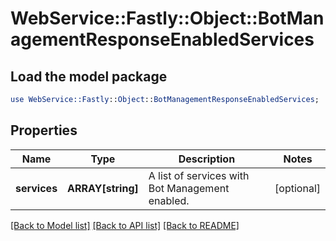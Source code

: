 # WebService::Fastly::Object::BotManagementResponseEnabledServices

## Load the model package
```perl
use WebService::Fastly::Object::BotManagementResponseEnabledServices;
```

## Properties
Name | Type | Description | Notes
------------ | ------------- | ------------- | -------------
**services** | **ARRAY[string]** | A list of services with Bot Management enabled. | [optional] 

[[Back to Model list]](../README.md#documentation-for-models) [[Back to API list]](../README.md#documentation-for-api-endpoints) [[Back to README]](../README.md)


